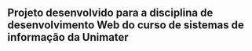 ## Projeto desenvolvido para a disciplina de desenvolvimento Web do curso de sistemas de informação da Unimater
